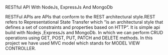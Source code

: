  RESTful API With NodeJs, ExpressJs And MongoDb
 
 RESTFul APIs are APIs that conform to the REST architectural style.REST refers to Representational State Transfer which
 “is an architectural style that defines a set of constraints and properties based on HTTP”.
 It is simple api build with Nodejs ,ExpressJs and MongoDb. In which we can perform CRUD operations using GET, POST, PUT, PATCH and DELETE methods.
 In this project we have used MVC model which stands for MODEL VIEW CONTROLLER.
